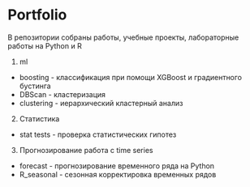 # Portfolio
В репозитории собраны работы, учебные проекты, лабораторные работы на Python и R

1. ml
- boosting - классификация при помощи XGBoost и градиентного бустинга
- DBScan - кластеризация 
- clustering - иерархический кластерный анализ

2. Статистика
- stat tests - проверка статистических гипотез

3. Прогнозирование работа с time series
- forecast - прогнозирование временного ряда на Python
- R_seasonal - сезонная корректировка временных рядов
